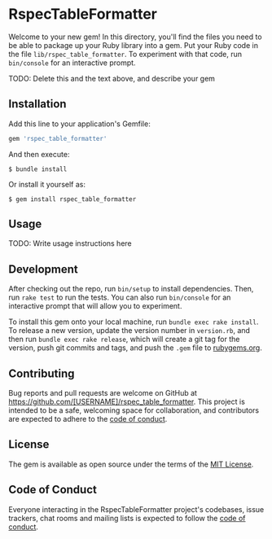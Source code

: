 # RspecTableFormatter

Welcome to your new gem! In this directory, you'll find the files you need to be able to package up your Ruby library into a gem. Put your Ruby code in the file `lib/rspec_table_formatter`. To experiment with that code, run `bin/console` for an interactive prompt.

TODO: Delete this and the text above, and describe your gem

## Installation

Add this line to your application's Gemfile:

```ruby
gem 'rspec_table_formatter'
```

And then execute:

    $ bundle install

Or install it yourself as:

    $ gem install rspec_table_formatter

## Usage

TODO: Write usage instructions here

## Development

After checking out the repo, run `bin/setup` to install dependencies. Then, run `rake test` to run the tests. You can also run `bin/console` for an interactive prompt that will allow you to experiment.

To install this gem onto your local machine, run `bundle exec rake install`. To release a new version, update the version number in `version.rb`, and then run `bundle exec rake release`, which will create a git tag for the version, push git commits and tags, and push the `.gem` file to [rubygems.org](https://rubygems.org).

## Contributing

Bug reports and pull requests are welcome on GitHub at https://github.com/[USERNAME]/rspec_table_formatter. This project is intended to be a safe, welcoming space for collaboration, and contributors are expected to adhere to the [code of conduct](https://github.com/[USERNAME]/rspec_table_formatter/blob/master/CODE_OF_CONDUCT.md).


## License

The gem is available as open source under the terms of the [MIT License](https://opensource.org/licenses/MIT).

## Code of Conduct

Everyone interacting in the RspecTableFormatter project's codebases, issue trackers, chat rooms and mailing lists is expected to follow the [code of conduct](https://github.com/[USERNAME]/rspec_table_formatter/blob/master/CODE_OF_CONDUCT.md).

